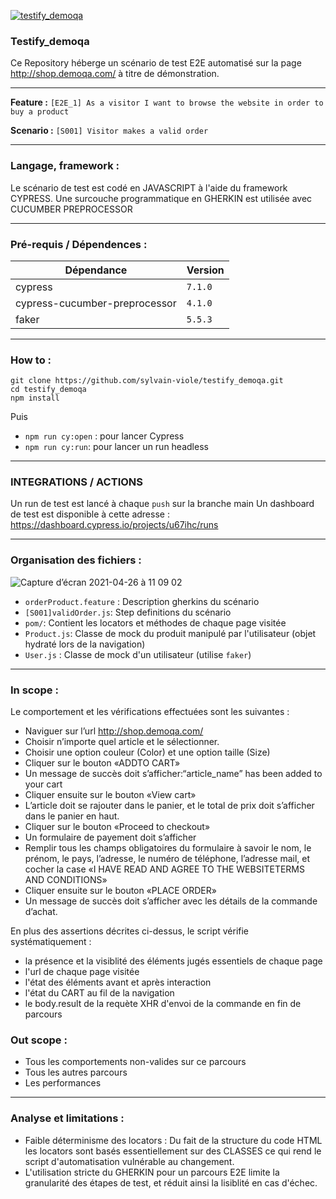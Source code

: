 [![testify_demoqa](https://img.shields.io/endpoint?url=https://dashboard.cypress.io/badge/simple/u67ihc&style=for-the-badge&logo=cypress)](https://dashboard.cypress.io/projects/u67ihc/runs)

### Testify_demoqa
Ce Repository héberge un scénario de test E2E automatisé sur la page http://shop.demoqa.com/ à titre de démonstration.

---

**Feature :**
`[E2E_1] As a visitor I want to browse the website in order to buy a product`

**Scenario :**
`[S001] Visitor makes a valid order`

---

### Langage, framework :
Le scénario de test est codé en JAVASCRIPT à l'aide du framework CYPRESS.
Une surcouche programmatique en GHERKIN est utilisée avec CUCUMBER PREPROCESSOR

___

### Pré-requis / Dépendences :

| Dépendance                    	| Version 	|
|-------------------------------	|---------	|
| cypress                       	| `7.1.0` 	|
| cypress-cucumber-preprocessor 	| `4.1.0` 	|
| faker                         	| `5.5.3` 	|

---

### How to :
```
git clone https://github.com/sylvain-viole/testify_demoqa.git
cd testify_demoqa
npm install
```
Puis 
- `npm run cy:open` : pour lancer Cypress 
- `npm run cy:run`: pour lancer un run headless

---

### INTEGRATIONS / ACTIONS
Un run de test est lancé à chaque `push` sur la branche main
Un dashboard de test est disponible à cette adresse : https://dashboard.cypress.io/projects/u67ihc/runs

---

### Organisation des fichiers :

![Capture d’écran 2021-04-26 à 11 09 02](https://user-images.githubusercontent.com/71819292/116058164-d7696c80-a67f-11eb-8528-7d42a977eb1f.png)

- `orderProduct.feature` : Description gherkins du scénario
- `[S001]validOrder.js`: Step definitions du scénario
- `pom/`: Contient les locators et méthodes de chaque page visitée
- `Product.js`: Classe de mock du produit manipulé par l'utilisateur (objet hydraté lors de la navigation)
- `User.js` : Classe de mock d'un utilisateur (utilise `faker`)

---

### In scope :
Le comportement et les vérifications effectuées sont les suivantes :
- Naviguer sur l’url http://shop.demoqa.com/
- Choisir n’importe quel article et le sélectionner.
- Choisir une option couleur (Color) et une option taille (Size)
- Cliquer sur le bouton «ADDTO CART»
- Un message de succès doit s’afficher:“article_name” has been added to your cart
- Cliquer ensuite sur le bouton «View cart»
- L’article doit se rajouter dans le panier, et le total de prix doit s’afficher dans le panier en haut.
- Cliquer sur le bouton «Proceed to checkout»
- Un formulaire de payement doit s’afficher
- Remplir tous les champs obligatoires du formulaire à savoir le nom, le prénom, le pays, l’adresse, le numéro de téléphone, l’adresse mail, et cocher la case «I HAVE READ AND AGREE TO THE WEBSITETERMS AND CONDITIONS»
- Cliquer ensuite sur le bouton «PLACE ORDER»
- Un message de succès doit s’afficher avec les détails de la commande d’achat.

En plus des assertions décrites ci-dessus, le script vérifie systématiquement :
- la présence et la visiblité des éléments jugés essentiels de chaque page
- l'url de chaque page visitée
- l'état des éléments avant et après interaction
- l'état du CART au fil de la navigation
- le body.result de la requète XHR d'envoi de la commande en fin de parcours

### Out scope :
- Tous les comportements non-valides sur ce parcours
- Tous les autres parcours
- Les performances

---

### Analyse et limitations :
- Faible déterminisme des locators : Du fait de la structure du code HTML les locators sont basés essentiellement sur des CLASSES ce qui rend le script d'automatisation vulnérable au changement.
- L'utilisation stricte du GHERKIN pour un parcours E2E limite la granularité des étapes de test, et réduit ainsi la lisiblité en cas d'échec.
